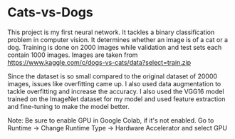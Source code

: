 # Cats-vs-Dogs
This project is my first neural network. It tackles a binary classification problem in computer vision. It determines whether an image is of a cat or a dog. Training is done on 2000 images while validation and test sets each contain 1000 images. Images are taken from https://www.kaggle.com/c/dogs-vs-cats/data?select=train.zip

Since the dataset is so small compared to the original dataset of 20000 images, issues like overfitting came up. I also used data augmentation to tackle overfitting and increase the accuracy. I also used the VGG16 model trained on the ImageNet dataset for my model and used feature extraction and fine-tuning to make the model better.

Note: Be sure to enable GPU in Google Colab, if it's not enabled. Go to Runtime -> Change Runtime Type -> Hardware Accelerator and select GPU
